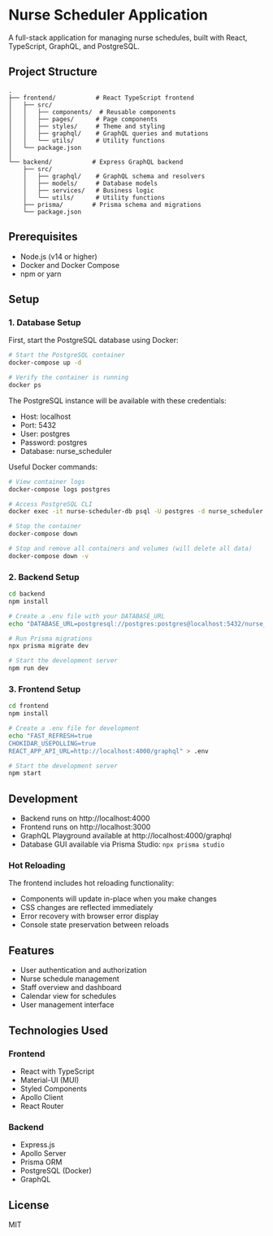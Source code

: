 # Nurse Scheduler Application

A full-stack application for managing nurse schedules, built with React, TypeScript, GraphQL, and PostgreSQL.

## Project Structure

```
.
├── frontend/           # React TypeScript frontend
│   ├── src/
│   │   ├── components/  # Reusable components
│   │   ├── pages/      # Page components
│   │   ├── styles/     # Theme and styling
│   │   ├── graphql/    # GraphQL queries and mutations
│   │   └── utils/      # Utility functions
│   └── package.json
│
└── backend/           # Express GraphQL backend
    ├── src/
    │   ├── graphql/    # GraphQL schema and resolvers
    │   ├── models/     # Database models
    │   ├── services/   # Business logic
    │   └── utils/      # Utility functions
    ├── prisma/        # Prisma schema and migrations
    └── package.json
```

## Prerequisites

- Node.js (v14 or higher)
- Docker and Docker Compose
- npm or yarn

## Setup

### 1. Database Setup

First, start the PostgreSQL database using Docker:

```bash
# Start the PostgreSQL container
docker-compose up -d

# Verify the container is running
docker ps
```

The PostgreSQL instance will be available with these credentials:

- Host: localhost
- Port: 5432
- User: postgres
- Password: postgres
- Database: nurse_scheduler

Useful Docker commands:

```bash
# View container logs
docker-compose logs postgres

# Access PostgreSQL CLI
docker exec -it nurse-scheduler-db psql -U postgres -d nurse_scheduler

# Stop the container
docker-compose down

# Stop and remove all containers and volumes (will delete all data)
docker-compose down -v
```

### 2. Backend Setup

```bash
cd backend
npm install

# Create a .env file with your DATABASE_URL
echo "DATABASE_URL=postgresql://postgres:postgres@localhost:5432/nurse_scheduler" > .env

# Run Prisma migrations
npx prisma migrate dev

# Start the development server
npm run dev
```

### 3. Frontend Setup

```bash
cd frontend
npm install

# Create a .env file for development
echo "FAST_REFRESH=true
CHOKIDAR_USEPOLLING=true
REACT_APP_API_URL=http://localhost:4000/graphql" > .env

# Start the development server
npm start
```

## Development

- Backend runs on http://localhost:4000
- Frontend runs on http://localhost:3000
- GraphQL Playground available at http://localhost:4000/graphql
- Database GUI available via Prisma Studio: `npx prisma studio`

### Hot Reloading

The frontend includes hot reloading functionality:

- Components will update in-place when you make changes
- CSS changes are reflected immediately
- Error recovery with browser error display
- Console state preservation between reloads

## Features

- User authentication and authorization
- Nurse schedule management
- Staff overview and dashboard
- Calendar view for schedules
- User management interface

## Technologies Used

### Frontend

- React with TypeScript
- Material-UI (MUI)
- Styled Components
- Apollo Client
- React Router

### Backend

- Express.js
- Apollo Server
- Prisma ORM
- PostgreSQL (Docker)
- GraphQL

## License

MIT
